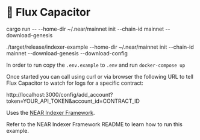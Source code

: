 🔎 Flux Capacitor
==================================

cargo run -- --home-dir ~/.near/mainnet init --chain-id mainnet --download-genesis

./target/release/indexer-example --home-dir ~/.near/mainnet init --chain-id mainnet --download-genesis --download-config

In order to run copy the `.env.example` to `.env` and run `docker-compose up`

Once started you can call using curl or via browser the following URL to tell Flux Capacitor to watch for logs for a specific contract:

http://localhost:3000/config/add_account?token=YOUR_API_TOKEN&account_id=CONTRACT_ID

Uses the [NEAR Indexer Framework](https://github.com/nearprotocol/nearcore/tree/master/chain/indexer).

Refer to the NEAR Indexer Framework README to learn how to run this example.
